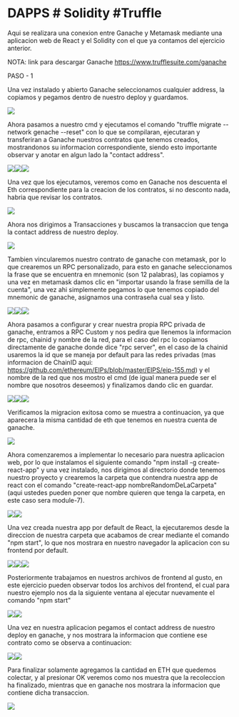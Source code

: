 # DAPPS # Solidity #Truffle

Aqui se realizara una conexion entre Ganache y Metamask mediante una aplicacion web de React y el Solidity con el que ya contamos del ejercicio anterior. 

NOTA: link para descargar Ganache https://www.trufflesuite.com/ganache

PASO - 1

Una vez instalado y abierto Ganache seleccionamos cualquier address, la copiamos y pegamos dentro de nuestro deploy y guardamos.

![](img/migracion_03.png)

Ahora pasamos a nuestro cmd y ejecutamos el comando "truffle migrate --network genache --reset" con lo que se compilaran, ejecutaran y transferiran a Ganache nuestros contratos que tenemos creados, mostrandonos su informacion correspondiente, siendo esto importante observar y anotar en algun lado la "contact address".

![](img/migracion_00.png)![](img/migracion_01.png)![](img/migracion_02.png)

Una vez que los ejecutamos, veremos como en Ganache nos descuenta el Eth correspondiente para la creacion de los contratos, si no desconto nada, habria que revisar los contratos.

![](img/migracion_04.png)

Ahora nos dirigimos a Transacciones y buscamos la transaccion que tenga la contact address de nuestro deploy.

![](img/migracion_05.png)

Tambien vincularemos nuestro contrato de ganache con metamask, por lo que crearemos un RPC personalizado, para esto en ganache seleccionamos la frase que se encuentra en mnemonic (son 12 palabras), las copiamos y una vez en metamask damos clic en  "importar usando la frase semilla de la cuenta", una vez ahi simplemente pegamos lo que tenemos copiado del mnemonic de ganache, asignamos una contraseña cual sea y listo.

![](img/migracion_07.png)![](img/migracion_06.png)![](img/migracion_08.png)

Ahora pasamos a configurar y crear nuestra propia RPC privada de ganache, entramos a RPC Custom y nos pedira que llenemos la informacion de rpc, chainid y nombre de la red, para el caso del rpc lo copiamos directamente de ganache donde dice "rpc server", en el caso de la chainid usaremos la id que se maneja por default para las redes privadas (mas informacion de ChainID aqui: https://github.com/ethereum/EIPs/blob/master/EIPS/eip-155.md) y el nombre de la red que nos mostro el cmd (de igual manera puede ser el nombre que nosotros deseemos) y finalizamos dando clic en guardar.

![](img/migracion_10.png)![](img/migracion_09.png)![](img/migracion_11.png)

Verificamos la  migracion exitosa como se muestra a continuacion, ya que aparecera la misma cantidad de eth que tenemos en nuestra cuenta de ganache.

![](img/migracion_12.png)

Ahora comenzaremos a implementar lo necesario para nuestra aplicacion web, por lo que instalamos el siguiente comando "npm install -g  create-react-app" y una vez instalado, nos dirigimos al directorio donde tenemos nuestro proyecto y crearemos la carpeta que contendra nuestra app de react con el comando "create-react-app nombreRandomDeLaCarpeta" (aqui ustedes pueden poner que nombre quieren que tenga la carpeta, en este caso sera module-7).

![](img/migracion_13.png)![](img/migracion_14.png)

Una vez creada nuestra app por default de React, la ejecutaremos desde la direccion de nuestra carpeta que acabamos de crear mediante el comando "npm start", lo que nos mostrara en nuestro navegador la aplicacion con su frontend por default.

![](img/migracion_15.png)![](img/migracion_16.png)![](img/migracion_17.png)

Posteriormente trabajamos en nuestros archivos de frontend al gusto, en este ejercicio pueden observar todos los archivos del frontend, el cual para nuestro ejemplo nos da la siguiente ventana al ejecutar nuevamente el comando "npm start"

![](img/migracion_18.png)![](img/migracion_19.png)

Una vez en nuestra aplicacion pegamos el contact address de nuestro deploy en ganache, y nos mostrara la informacion que contiene ese contrato como se observa a continuacion:

![](img/migracion_20.png)![](img/migracion_21.png)

Para finalizar solamente agregamos la cantidad en ETH que quedemos colectar, y al presionar OK veremos como nos muestra que la recoleccion ha finalizado, mientras que en ganache nos mostrara la informacion que contiene dicha transaccion.

![](img/migracion_23.png)